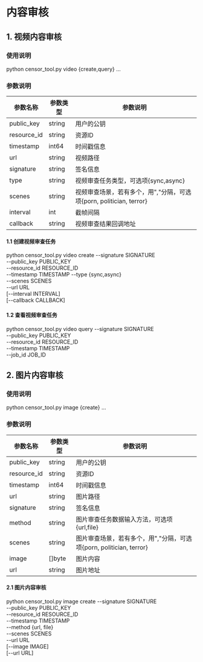 

# 内容审核

## 1. 视频内容审核

### 使用说明

  python censor_tool.py video {create,query} ...

### 参数说明

| 参数名称 | 参数类型 | 参数说明 |
| -------- | -------- | -------- |
| public\_key | string | 用户的公钥 |
| resource\_id | string | 资源ID|
| timestamp | int64 | 时间戳信息|
| url | string | 视频路径 |
| signature | string | 签名信息 |
| type | string | 视频审查任务类型，可选项{sync,async}|
| scenes | string | 视频审查场景，若有多个，用","分隔，可选项{porn, politician, terror}|
| interval | int | 截帧间隔 |
| callback | string | 视频审查结果回调地址 |

#### 1.1 创建视频审查任务

  python censor_tool.py video create		--signature SIGNATURE \
  						--public_key PUBLIC_KEY \
  						--resource_id RESOURCE_ID \
                                      		--timestamp TIMESTAMP 
                                      		--type {sync,async} \
                                   		--scenes SCENES \
                                   		--url URL \
                                   		[--interval INTERVAL] \
                                   		[--callback CALLBACK]


#### 1.2 查看视频审查任务

  python censor_tool.py video query		--signature SIGNATURE \
  						--public_key PUBLIC_KEY \
  						--resource_id RESOURCE_ID \
                                      		--timestamp TIMESTAMP \
                                      		--job_id JOB_ID


## 2. 图片内容审核

### 使用说明

  python censor_tool.py image {create} ...


### 参数说明

| 参数名称 | 参数类型 | 参数说明 |
| -------- | -------- | -------- |
| public\_key | string | 用户的公钥 |
| resource\_id | string | 资源ID|
| timestamp | int64 | 时间戳信息|
| url | string | 图片路径 |
| signature | string | 签名信息 |
| method | string | 图片审查任务数据输入方法，可选项{url,file}|
| scenes | string | 图片审查场景，若有多个，用","分隔，可选项{porn, politician, terror}|
| image | []byte | 图片内容 |
| url | string | 图片地址 |

#### 2.1 图片内容审核

  python censor_tool.py image create  	--signature SIGNATURE \
  					--public_key PUBLIC_KEY \
  					--resource_id RESOURCE_ID \
  					--timestamp TIMESTAMP \
  					--method {url, file} \
  					--scenes SCENES \
  					--url URL \
  					[--image IMAGE] \
  					[--url URL]
